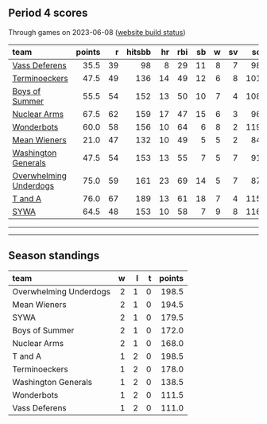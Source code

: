 

## Period 4 scores

Through games on 2023-06-08 ([website build status](https://github.com/brian-bot/pl-site/actions))


|team                   | points|  r| hitsbb| hr| rbi| sb|  w| sv|  so|   era|  whip|
|:----------------------|------:|--:|------:|--:|---:|--:|--:|--:|---:|-----:|-----:|
|[Vass Deferens](./vassdeferens)|   35.5| 39|     98|  8|  29| 11|  8|  7|  98| 4.681| 1.310|
|[Terminoeckers](./terminoeckers)|   47.5| 49|    136| 14|  49| 12|  6|  8| 101| 5.062| 1.469|
|[Boys of Summer](./boysofsummer)|   55.5| 54|    152| 13|  50| 10|  7|  4| 108| 3.557| 1.150|
|[Nuclear Arms](./nucleararms)|   67.5| 62|    159| 17|  47| 15|  6|  3|  96| 3.011| 1.037|
|[Wonderbots](./wonderbots)|   60.0| 58|    156| 10|  64|  6|  8|  2| 119| 4.148| 1.133|
|[Mean Wieners](./meanwieners)|   21.0| 47|    132| 10|  49|  5|  5|  2|  84| 4.929| 1.286|
|[Washington Generals](./washingtongenerals)|   47.5| 54|    153| 13|  55|  7|  5|  7|  91| 3.649| 1.226|
|[Overwhelming Underdogs](./overwhelmingunderdogs)|   75.0| 59|    161| 23|  69| 14|  5|  7|  87| 2.711| 1.105|
|[T and A](./tanda)     |   76.0| 67|    189| 13|  61| 18|  7|  4| 115| 3.119| 1.218|
|[SYWA](./sywa)         |   64.5| 48|    153| 10|  58|  7|  9|  8| 116| 3.375| 1.135|

* * *
* * *

## Season standings


|team                   |  w|  l|  t| points|
|:----------------------|--:|--:|--:|------:|
|Overwhelming Underdogs |  2|  1|  0|  198.5|
|Mean Wieners           |  2|  1|  0|  194.5|
|SYWA                   |  2|  1|  0|  179.5|
|Boys of Summer         |  2|  1|  0|  172.0|
|Nuclear Arms           |  2|  1|  0|  168.0|
|T and A                |  1|  2|  0|  198.5|
|Terminoeckers          |  1|  2|  0|  178.0|
|Washington Generals    |  1|  2|  0|  138.5|
|Wonderbots             |  1|  2|  0|  111.5|
|Vass Deferens          |  1|  2|  0|  111.0|


